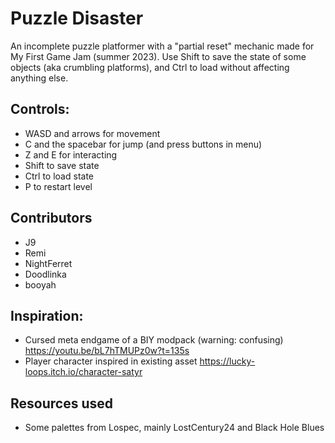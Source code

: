 # Puzzle Disaster
An incomplete puzzle platformer with a "partial reset" mechanic made for My First Game Jam (summer 2023).
Use Shift to save the state of some objects (aka crumbling platforms), and Ctrl to load without affecting anything else.

## Controls:
- WASD and arrows for movement
- C and the spacebar for jump (and press buttons in menu)
- Z and E for interacting
- Shift to save state
- Ctrl to load state
- P to restart level

## Contributors
- J9
- Remi
- NightFerret
- Doodlinka
- booyah

## Inspiration:
- Cursed meta endgame of a BIY modpack (warning: confusing) https://youtu.be/bL7hTMUPz0w?t=135s
- Player character inspired in existing asset https://lucky-loops.itch.io/character-satyr

## Resources used
- Some palettes from Lospec, mainly LostCentury24 and Black Hole Blues
